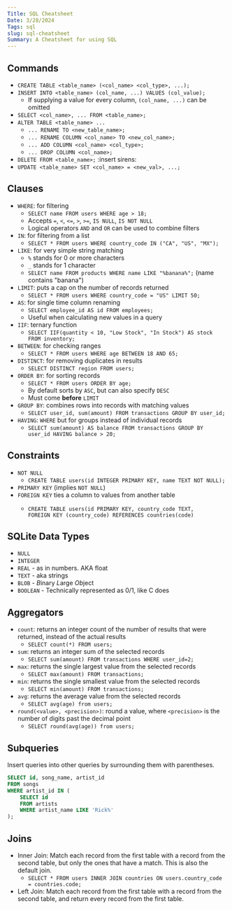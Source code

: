 ```yaml
---
Title: SQL Cheatsheet
Date: 3/28/2024
Tags: sql
slug: sql-cheatsheet
Summary: A Cheatsheet for using SQL
---
```


## Commands

- `CREATE TABLE <table_name> (<col_name> <col_type>, ...);`
- `INSERT INTO <table_name> (col_name, ...) VALUES (col_value);`
    - If supplying a value for every column, `(col_name, ...)` can be omitted
- `SELECT <col_name>, ... FROM <table_name>;`
- `ALTER TABLE <table_name> ...`
    - `... RENAME TO <new_table_name>;`
    - `... RENAME COLUMN <col_name> TO <new_col_name>;`
    - `... ADD COLUMN <col_name> <col_type>;`
    - `... DROP COLUMN <col_name>;`
- `DELETE FROM <table_name>;` :insert sirens:
- `UPDATE <table_name> SET <col_name> = <new_val>, ...;`
 
## Clauses

- `WHERE`: for filtering
    - `SELECT name FROM users WHERE age > 18;`
    - Accepts `=`, `<`, `<=`, `>`, `>=`, `IS NULL`, `IS NOT NULL`
    - Logical operators `AND` and `OR` can be used to combine filters
- `IN`: for filtering from a list
    - `SELECT * FROM users WHERE country_code IN ("CA", "US", "MX");`
- `LIKE`: for very simple string matching
    - `%` stands for 0 or more characters
    - `_` stands for 1 character
    - `SELECT name FROM products WHERE name LIKE "%banana%";` (name contains "banana")
- `LIMIT`: puts a cap on the number of records returned
    - `SELECT * FROM users WHERE country_code = "US" LIMIT 50;`
- `AS`: for single time column renaming
    - `SELECT employee_id AS id FROM employees;`
    - Useful when calculating new values in a query
- `IIF`: ternary function
    - `SELECT IIF(quantity < 10, "Low Stock", "In Stock") AS stock FROM inventory;`
- `BETWEEN`: for checking ranges
    - `SELECT * FROM users WHERE age BETWEEN 18 AND 65;`
- `DISTINCT`: for removing duplicates in results
    - `SELECT DISTINCT region FROM users;`
- `ORDER BY`: for sorting records
    - `SELECT * FROM users ORDER BY age;`
    - By default sorts by `ASC`, but can also specify `DESC`
    - Must come **before** `LIMIT`
- `GROUP BY`: combines rows into records with matching values
    - `SELECT user_id, sum(amount) FROM transactions GROUP BY user_id;`
- `HAVING`: `WHERE` but for groups instead of individual records
    - `SELECT sum(amount) AS balance FROM transactions GROUP BY user_id HAVING balance > 20;`
 
## Constraints

- `NOT NULL`
    - `CREATE TABLE users(id INTEGER PRIMARY KEY, name TEXT NOT NULL);`
- `PRIMARY KEY` (implies `NOT NULL`)
- `FOREIGN KEY` ties a column to values from another table
    - ```
      CREATE TABLE users(id PRIMARY KEY, country_code TEXT,
      FOREIGN KEY (country_code) REFERENCES countries(code)
      ```
 
## SQLite Data Types

- `NULL`
- `INTEGER`
- `REAL` - as in numbers. AKA float
- `TEXT` - aka strings
- `BLOB` - *B*inary *L*arge *Ob*ject
- `BOOLEAN` - Technically represented as 0/1, like C does

## Aggregators

- `count`: returns an integer count of the number of results that were returned, instead of the actual results
    - `SELECT count(*) FROM users;`
- `sum`: returns an integer sum of the selected records
    - `SELECT sum(amount) FROM transactions WHERE user_id=2;`
- `max`: returns the single largest value from the selected records
    - `SELECT max(amount) FROM transactions;`
- `min`: returns the single smallest value from the selected records
    - `SELECT min(amount) FROM transactions;`
- `avg`: returns the average value from the selected records
    - `SELECT avg(age) from users;`
- `round(<value>, <precision>)`: round a value, where `<precision>` is the number of digits past the decimal point
    - `SELECT round(avg(age)) from users;`

## Subqueries

Insert queries into other queries by surrounding them with parentheses.
```sql
SELECT id, song_name, artist_id
FROM songs
WHERE artist_id IN (
    SELECT id
    FROM artists
    WHERE artist_name LIKE 'Rick%'
);
```

## Joins

- Inner Join: Match each record from the first table with a record from the second table, but only the ones that have a match. This is also the default join.
    - `SELECT * FROM users INNER JOIN countries ON users.country_code = countries.code;`
- Left Join: Match each record from the first table with a record from the second table, and return every record from the first table.

